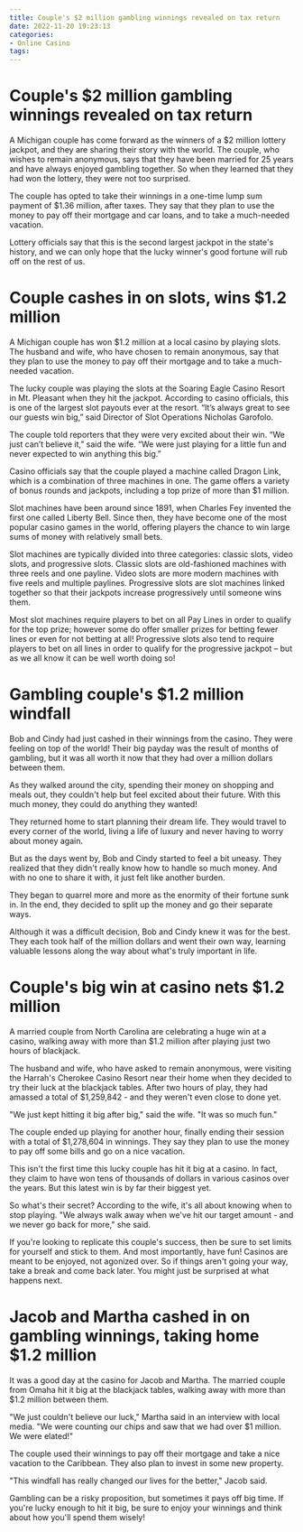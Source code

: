 ```yaml
---
title: Couple's $2 million gambling winnings revealed on tax return
date: 2022-11-20 19:23:13
categories:
- Online Casino
tags:
---
```



#  Couple's $2 million gambling winnings revealed on tax return

A Michigan couple has come forward as the winners of a $2 million lottery jackpot, and they are sharing their story with the world. The couple, who wishes to remain anonymous, says that they have been married for 25 years and have always enjoyed gambling together. So when they learned that they had won the lottery, they were not too surprised.

The couple has opted to take their winnings in a one-time lump sum payment of $1.36 million, after taxes. They say that they plan to use the money to pay off their mortgage and car loans, and to take a much-needed vacation.

Lottery officials say that this is the second largest jackpot in the state's history, and we can only hope that the lucky winner's good fortune will rub off on the rest of us.

#  Couple cashes in on slots, wins $1.2 million

A Michigan couple has won $1.2 million at a local casino by playing slots. The husband and wife, who have chosen to remain anonymous, say that they plan to use the money to pay off their mortgage and to take a much-needed vacation.

The lucky couple was playing the slots at the Soaring Eagle Casino Resort in Mt. Pleasant when they hit the jackpot. According to casino officials, this is one of the largest slot payouts ever at the resort. “It’s always great to see our guests win big,” said Director of Slot Operations Nicholas Garofolo.

The couple told reporters that they were very excited about their win. “We just can’t believe it,” said the wife. “We were just playing for a little fun and never expected to win anything this big.”

Casino officials say that the couple played a machine called Dragon Link, which is a combination of three machines in one. The game offers a variety of bonus rounds and jackpots, including a top prize of more than $1 million.

Slot machines have been around since 1891, when Charles Fey invented the first one called Liberty Bell. Since then, they have become one of the most popular casino games in the world, offering players the chance to win large sums of money with relatively small bets.

Slot machines are typically divided into three categories: classic slots, video slots, and progressive slots. Classic slots are old-fashioned machines with three reels and one payline. Video slots are more modern machines with five reels and multiple paylines. Progressive slots are slot machines linked together so that their jackpots increase progressively until someone wins them.

Most slot machines require players to bet on all Pay Lines in order to qualify for the top prize; however some do offer smaller prizes for betting fewer lines or even for not betting at all! Progressive slots also tend to require players to bet on all lines in order to qualify for the progressive jackpot – but as we all know it can be well worth doing so!

#  Gambling couple's $1.2 million windfall

Bob and Cindy had just cashed in their winnings from the casino. They were feeling on top of the world! Their big payday was the result of months of gambling, but it was all worth it now that they had over a million dollars between them.

As they walked around the city, spending their money on shopping and meals out, they couldn't help but feel excited about their future. With this much money, they could do anything they wanted!

They returned home to start planning their dream life. They would travel to every corner of the world, living a life of luxury and never having to worry about money again.

But as the days went by, Bob and Cindy started to feel a bit uneasy. They realized that they didn't really know how to handle so much money. And with no one to share it with, it just felt like another burden.

They began to quarrel more and more as the enormity of their fortune sunk in. In the end, they decided to split up the money and go their separate ways.

Although it was a difficult decision, Bob and Cindy knew it was for the best. They each took half of the million dollars and went their own way, learning valuable lessons along the way about what's truly important in life.

#  Couple's big win at casino nets $1.2 million

A married couple from North Carolina are celebrating a huge win at a casino, walking away with more than $1.2 million after playing just two hours of blackjack.

The husband and wife, who have asked to remain anonymous, were visiting the Harrah's Cherokee Casino Resort near their home when they decided to try their luck at the blackjack tables. After two hours of play, they had amassed a total of $1,259,842 - and they weren't even close to done yet.

"We just kept hitting it big after big," said the wife. "It was so much fun."

The couple ended up playing for another hour, finally ending their session with a total of $1,278,604 in winnings. They say they plan to use the money to pay off some bills and go on a nice vacation.

This isn't the first time this lucky couple has hit it big at a casino. In fact, they claim to have won tens of thousands of dollars in various casinos over the years. But this latest win is by far their biggest yet.

So what's their secret? According to the wife, it's all about knowing when to stop playing. "We always walk away when we've hit our target amount - and we never go back for more," she said.

If you're looking to replicate this couple's success, then be sure to set limits for yourself and stick to them. And most importantly, have fun! Casinos are meant to be enjoyed, not agonized over. So if things aren't going your way, take a break and come back later. You might just be surprised at what happens next.

#  Jacob and Martha cashed in on gambling winnings, taking home $1.2 million

It was a good day at the casino for Jacob and Martha. The married couple from Omaha hit it big at the blackjack tables, walking away with more than $1.2 million between them.

"We just couldn't believe our luck," Martha said in an interview with local media. "We were counting our chips and saw that we had over $1 million. We were elated!"

The couple used their winnings to pay off their mortgage and take a nice vacation to the Caribbean. They also plan to invest in some new property.

"This windfall has really changed our lives for the better," Jacob said.

Gambling can be a risky proposition, but sometimes it pays off big time. If you're lucky enough to hit it big, be sure to enjoy your winnings and think about how you'll spend them wisely!